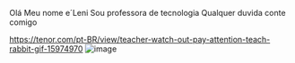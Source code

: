 Olá
Meu nome e´Leni
Sou professora de tecnologia
Qualquer duvida conte comigo

https://tenor.com/pt-BR/view/teacher-watch-out-pay-attention-teach-rabbit-gif-15974970
![image](https://github.com/user-attachments/assets/30eec4bd-19df-48e9-a726-f8ca6eb67e37)
